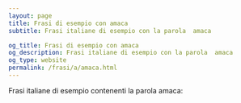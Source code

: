 ```yaml
---
layout: page
title: Frasi di esempio con amaca 
subtitle: Frasi italiane di esempio con la parola  amaca

og_title: Frasi di esempio con amaca 
og_description: Frasi italiane di esempio con la parola  amaca
og_type: website
permalink: /frasi/a/amaca.html
---
```


Frasi italiane di esempio contenenti la parola amaca:


